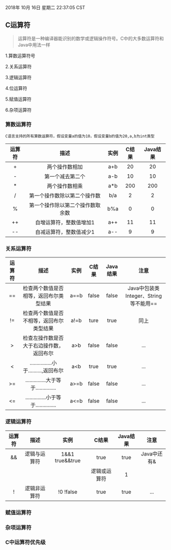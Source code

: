 2018年 10月 16日 星期二 22:37:05 CST
## C运算符
>运算符是一种编译器能识别的数学或逻辑操作符号。C中的大多数运算符和Java中用法一样

1.算数运算符号

2.关系运算符

3.逻辑运算符

4.位运算符

5.赋值运算符

6.杂项运算符


### 算数运算符
	C语言支持的所有算数运算符，假设变量a的值为10，假设变量b的值为20,a,b为int类型

|运算符|描述|实例|C结果|Java结果|
|:--:|:--:|:--:|:--:|:--:|
|+|两个操作数相加|a+b|20|20|
|-|第一个减去第二个|a-b|10|10|
|*|两个操作数相乘|a*b|200|200|
|/|第一个操作数除以第二个操作数|b/a|2|2|
|%|第一个操作除以第二个操作数取余数|b%a|0|0|
|++|自增运算符，整数值增加1|a++|11|11|
|--|自减运算符，整数值减少1|a--|9|9|

### 关系运算符

|运算符|描述|实例|C结果|Java结果|注意|
|:--:|:--:|:--:|:--:|:--:|:--:|
|==|检查两个数值是否相等，返回布尔类型结果|a==b|false|false|Java中包装类Integer、String等不能用==|
|!=|检查两个数值是否不相等，返回布尔类型结果|a!=b|ture|true|同上|
|>|检查左操作数是否大于右边操作数，返回布尔|a>b|false|false|...|
|<|................小于..........,返回布尔|a<b|true|true|...|
|>=|...............大于等于...............|a>=b|false|false|...|
|<=|...............小于等于...............|a<=b|false|false|...|



### 逻辑运算符

|运算符|描述|实例|C结果|Java结果|注意|
|:--:|:--:|:--:|:--:|:--:|:--:|
|&&|逻辑与运算符|1&&1 true&&true|true|true|Java中还有&|
||||逻辑或运算符|1||0 |true|true|....|
|!|逻辑非运算符|!0 !false|true|true|...|


### 赋值运算符

### 杂项运算符

### C中运算符优先级

